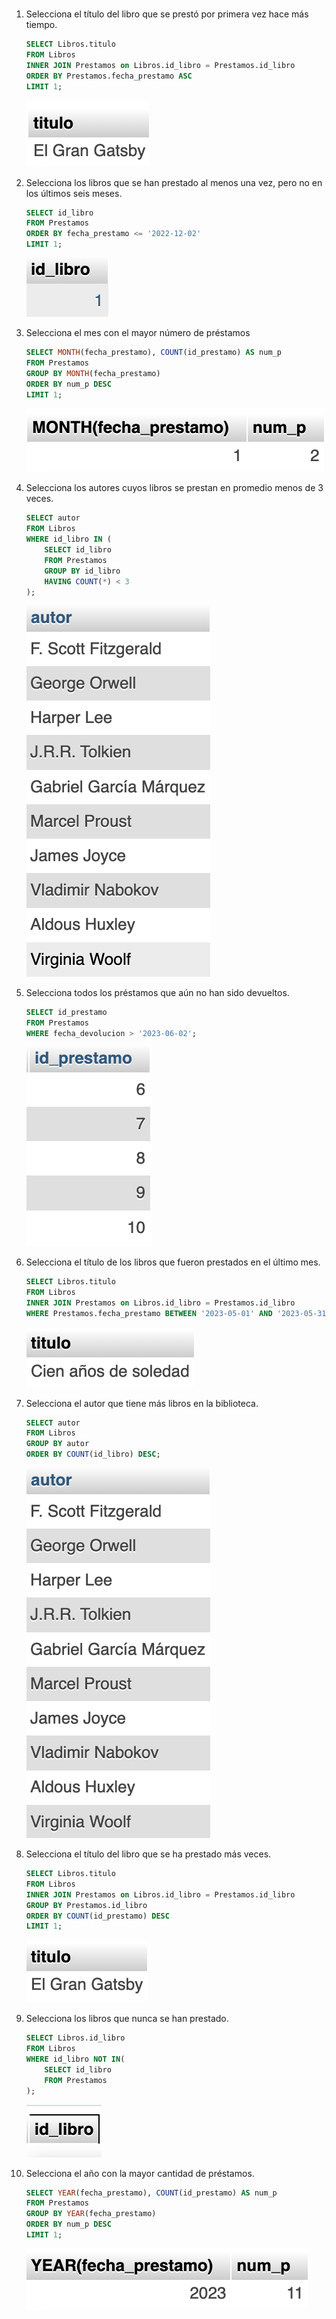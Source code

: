 #

1. Selecciona el título del libro que se prestó por primera vez hace más tiempo.

    ```sql
    SELECT Libros.titulo
    FROM Libros
    INNER JOIN Prestamos on Libros.id_libro = Prestamos.id_libro
    ORDER BY Prestamos.fecha_prestamo ASC
    LIMIT 1;
    ```

    ![1](/img/1.png)

2. Selecciona los libros que se han prestado al menos una vez, pero no en los últimos seis meses.

    ```sql
    SELECT id_libro
    FROM Prestamos
    ORDER BY fecha_prestamo <= '2022-12-02'
    LIMIT 1;
    ```

    ![2](/img/2.png)

3. Selecciona el mes con el mayor número de préstamos

    ```sql
    SELECT MONTH(fecha_prestamo), COUNT(id_prestamo) AS num_p
    FROM Prestamos
    GROUP BY MONTH(fecha_prestamo)
    ORDER BY num_p DESC
    LIMIT 1;
    ```

    ![3](/img/3.png)

4. Selecciona los autores cuyos libros se prestan en promedio menos de 3 veces.

    ```sql
    SELECT autor
    FROM Libros
    WHERE id_libro IN (
        SELECT id_libro
        FROM Prestamos
        GROUP BY id_libro
        HAVING COUNT(*) < 3
    );
    ```

    ![4](/img/4.png)

5. Selecciona todos los préstamos que aún no han sido devueltos.

    ```sql
    SELECT id_prestamo
    FROM Prestamos
    WHERE fecha_devolucion > '2023-06-02';
    ```

    ![5](/img/5.png)

6. Selecciona el título de los libros que fueron prestados en el último mes.

    ```sql
    SELECT Libros.titulo
    FROM Libros
    INNER JOIN Prestamos on Libros.id_libro = Prestamos.id_libro
    WHERE Prestamos.fecha_prestamo BETWEEN '2023-05-01' AND '2023-05-31';
    ```

    ![6](/img/6.png)

7. Selecciona el autor que tiene más libros en la biblioteca.

    ```sql
    SELECT autor
    FROM Libros
    GROUP BY autor
    ORDER BY COUNT(id_libro) DESC;
    ```

    ![7](/img/7.png)

8. Selecciona el título del libro que se ha prestado más veces.

    ```sql
    SELECT Libros.titulo
    FROM Libros
    INNER JOIN Prestamos on Libros.id_libro = Prestamos.id_libro
    GROUP BY Prestamos.id_libro
    ORDER BY COUNT(id_prestamo) DESC
    LIMIT 1;
    ```

    ![8](/img/8.png)

9. Selecciona los libros que nunca se han prestado.

    ```sql
    SELECT Libros.id_libro
    FROM Libros
    WHERE id_libro NOT IN(
        SELECT id_libro
        FROM Prestamos
    );
    ```

    ![9](/img/9.png)

10. Selecciona el año con la mayor cantidad de préstamos.

    ```sql
    SELECT YEAR(fecha_prestamo), COUNT(id_prestamo) AS num_p
    FROM Prestamos
    GROUP BY YEAR(fecha_prestamo)
    ORDER BY num_p DESC
    LIMIT 1;
    ```

    ![10](/img/10.png)
